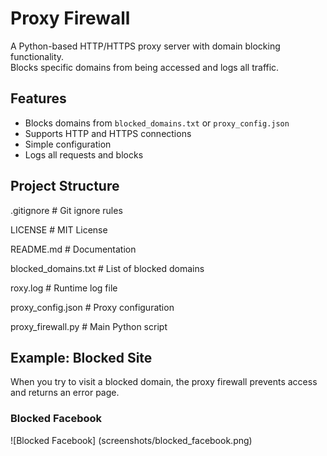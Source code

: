# Proxy Firewall

A Python-based HTTP/HTTPS proxy server with domain blocking functionality.  
Blocks specific domains from being accessed and logs all traffic.

## Features
- Blocks domains from `blocked_domains.txt` or `proxy_config.json`
- Supports HTTP and HTTPS connections
- Simple configuration
- Logs all requests and blocks

## Project Structure
.gitignore # Git ignore rules

LICENSE # MIT License

README.md # Documentation

blocked_domains.txt # List of blocked domains

roxy.log # Runtime log file

proxy_config.json # Proxy configuration

proxy_firewall.py # Main Python script

## Example: Blocked Site

When you try to visit a blocked domain, the proxy firewall prevents access and returns an error page.

### Blocked Facebook
![Blocked Facebook] (screenshots/blocked_facebook.png)
